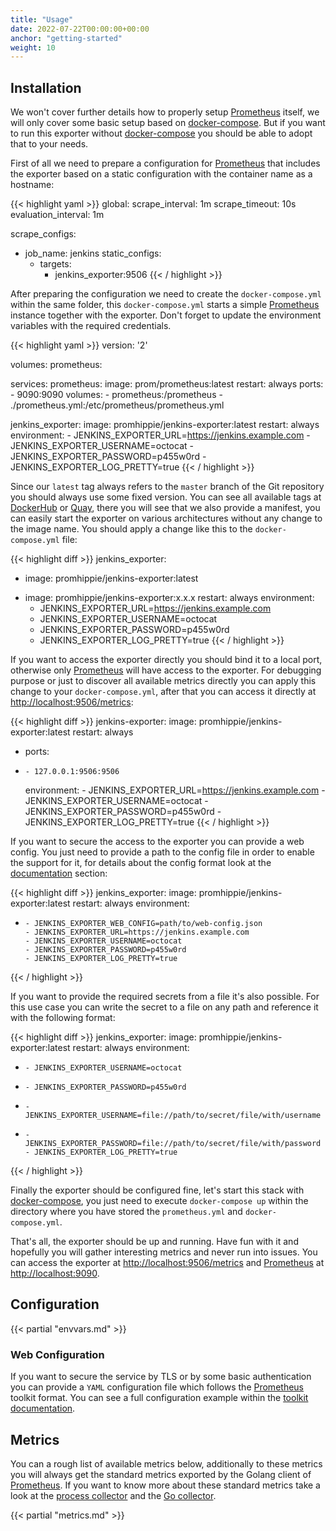 ```yaml
---
title: "Usage"
date: 2022-07-22T00:00:00+00:00
anchor: "getting-started"
weight: 10
---
```


## Installation

We won't cover further details how to properly setup [Prometheus][prometheus]
itself, we will only cover some basic setup based on [docker-compose][compose].
But if you want to run this exporter without [docker-compose][compose] you
should be able to adopt that to your needs.

First of all we need to prepare a configuration for [Prometheus][prometheus]
that includes the exporter based on a static configuration with the container
name as a hostname:

{{< highlight yaml >}}
global:
  scrape_interval: 1m
  scrape_timeout: 10s
  evaluation_interval: 1m

scrape_configs:
- job_name: jenkins
  static_configs:
  - targets:
    - jenkins_exporter:9506
{{< / highlight >}}

After preparing the configuration we need to create the `docker-compose.yml`
within the same folder, this `docker-compose.yml` starts a simple
[Prometheus][prometheus] instance together with the exporter. Don't forget to
update the environment variables with the required credentials.

{{< highlight yaml >}}
version: '2'

volumes:
  prometheus:

services:
  prometheus:
    image: prom/prometheus:latest
    restart: always
    ports:
      - 9090:9090
    volumes:
      - prometheus:/prometheus
      - ./prometheus.yml:/etc/prometheus/prometheus.yml

  jenkins_exporter:
    image: promhippie/jenkins-exporter:latest
    restart: always
    environment:
      - JENKINS_EXPORTER_URL=https://jenkins.example.com
      - JENKINS_EXPORTER_USERNAME=octocat
      - JENKINS_EXPORTER_PASSWORD=p455w0rd
      - JENKINS_EXPORTER_LOG_PRETTY=true
{{< / highlight >}}

Since our `latest` tag always refers to the `master` branch of the Git
repository you should always use some fixed version. You can see all available
tags at [DockerHub][dockerhub] or [Quay][quayio], there you will see that we
also provide a manifest, you can easily start the exporter on various
architectures without any change to the image name. You should apply a change
like this to the `docker-compose.yml` file:

{{< highlight diff >}}
  jenkins_exporter:
-   image: promhippie/jenkins-exporter:latest
+   image: promhippie/jenkins-exporter:x.x.x
    restart: always
    environment:
      - JENKINS_EXPORTER_URL=https://jenkins.example.com
      - JENKINS_EXPORTER_USERNAME=octocat
      - JENKINS_EXPORTER_PASSWORD=p455w0rd
      - JENKINS_EXPORTER_LOG_PRETTY=true
{{< / highlight >}}

If you want to access the exporter directly you should bind it to a local port,
otherwise only [Prometheus][prometheus] will have access to the exporter. For
debugging purpose or just to discover all available metrics directly you can
apply this change to your `docker-compose.yml`, after that you can access it
directly at [http://localhost:9506/metrics](http://localhost:9506/metrics):

{{< highlight diff >}}
  jenkins-exporter:
    image: promhippie/jenkins-exporter:latest
    restart: always
+   ports:
+     - 127.0.0.1:9506:9506
    environment:
      - JENKINS_EXPORTER_URL=https://jenkins.example.com
      - JENKINS_EXPORTER_USERNAME=octocat
      - JENKINS_EXPORTER_PASSWORD=p455w0rd
      - JENKINS_EXPORTER_LOG_PRETTY=true
{{< / highlight >}}

If you want to secure the access to the exporter you can provide a web config.
You just need to provide a path to the config file in order to enable the
support for it, for details about the config format look at the
[documentation](#web-configuration) section:

{{< highlight diff >}}
  jenkins_exporter:
    image: promhippie/jenkins-exporter:latest
    restart: always
    environment:
+     - JENKINS_EXPORTER_WEB_CONFIG=path/to/web-config.json
      - JENKINS_EXPORTER_URL=https://jenkins.example.com
      - JENKINS_EXPORTER_USERNAME=octocat
      - JENKINS_EXPORTER_PASSWORD=p455w0rd
      - JENKINS_EXPORTER_LOG_PRETTY=true
{{< / highlight >}}

If you want to provide the required secrets from a file it's also possible. For
this use case you can write the secret to a file on any path and reference it
with the following format:

{{< highlight diff >}}
  jenkins_exporter:
    image: promhippie/jenkins-exporter:latest
    restart: always
    environment:
-     - JENKINS_EXPORTER_USERNAME=octocat
-     - JENKINS_EXPORTER_PASSWORD=p455w0rd
+     - JENKINS_EXPORTER_USERNAME=file://path/to/secret/file/with/username
+     - JENKINS_EXPORTER_PASSWORD=file://path/to/secret/file/with/password
      - JENKINS_EXPORTER_LOG_PRETTY=true
{{< / highlight >}}

Finally the exporter should be configured fine, let's start this stack with
[docker-compose][compose], you just need to execute `docker-compose up` within
the directory where you have stored the `prometheus.yml` and
`docker-compose.yml`.

That's all, the exporter should be up and running. Have fun with it and
hopefully you will gather interesting metrics and never run into issues. You can
access the exporter at
[http://localhost:9506/metrics](http://localhost:9506/metrics) and
[Prometheus][prometheus] at [http://localhost:9090](http://localhost:9090).

## Configuration

{{< partial "envvars.md" >}}

### Web Configuration

If you want to secure the service by TLS or by some basic authentication you can
provide a `YAML` configuration file which follows the [Prometheus][prometheus]
toolkit format. You can see a full configuration example within the
[toolkit documentation][toolkit].

## Metrics

You can a rough list of available metrics below, additionally to these metrics
you will always get the standard metrics exported by the Golang client of
[Prometheus][prometheus]. If you want to know more about these standard metrics
take a look at the [process collector][proccollector] and the
[Go collector][gocollector].

{{< partial "metrics.md" >}}

[prometheus]: https://prometheus.io
[compose]: https://docs.docker.com/compose/
[dockerhub]: https://hub.docker.com/r/promhippie/jenkins-exporter/tags/
[quayio]: https://quay.io/repository/promhippie/jenkins-exporter?tab=tags
[toolkit]: https://github.com/prometheus/exporter-toolkit/blob/master/docs/web-configuration.md
[proccollector]: https://github.com/prometheus/client_golang/blob/master/prometheus/process_collector.go
[gocollector]: https://github.com/prometheus/client_golang/blob/master/prometheus/go_collector.go
